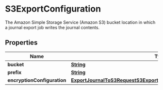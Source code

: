 

# S3ExportConfiguration

The Amazon Simple Storage Service (Amazon S3) bucket location in which a journal export job writes the journal contents.

## Properties

| Name | Type | Description | Notes |
|------------ | ------------- | ------------- | -------------|
|**bucket** | [**String**](String.md) |  |  |
|**prefix** | [**String**](String.md) |  |  |
|**encryptionConfiguration** | [**ExportJournalToS3RequestS3ExportConfigurationEncryptionConfiguration**](ExportJournalToS3RequestS3ExportConfigurationEncryptionConfiguration.md) |  |  |



